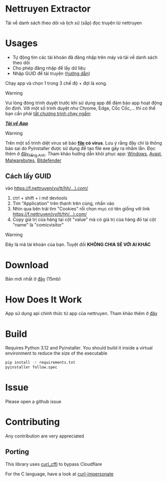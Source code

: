 # Nettruyen Extractor
Tải về danh sách theo dõi và lịch sử (sắp) đọc truyện từ nettruyen

# Usages
- Tự động tìm các tài khoản đã đăng nhập trên máy và tải về danh sách theo dõi
- Cho phép đăng nhập để lấy dữ liệu
- Nhập GUID để tải truyện ([hướng dẫn](#cách-lấy-guid))

Chạy app và chọn 1 trong 3 chế độ + đợi là xong.

> [!WARNING]
> Vui lòng đóng trình duyệt trước khi sử dụng app để đảm bảo app hoạt động ổn định.
> Với một số trình duyệt như Chrome, Edge, Cốc Cốc,... thì có thể bạn cần phải [tắt chương trình chạy ngầm](https://quantrimang.com/cong-nghe/cach-tang-toc-windows-10-bang-cach-tat-ung-dung-chay-ngam-142153)

[***Tải về App***](#download)

> [!WARNING]
> Trên một số trình diệt virus sẽ báo **[file](dist/follow.exe) có virus**. Lưu ý rằng đây chỉ là thông báo sai do Pyinstaller được sử dụng để tạo file exe gây ra nhầm lẫn. Đọc thêm ở [đây<sub>tiếng Anh</sub>](https://coderslegacy.com/pyinstaller-exe-detected-as-virus-solutions/). Tham khảo hướng dẫn khôi phục app: [Windows](https://www.itechtics.com/restore-quarantined-files/#how-to-restore-windows-defender-quarantined-files), [Avast](https://support.avast.com/en-us/article/Use-Antivirus-Quarantine/#pc), [Malwarebytes](https://support.malwarebytes.com/hc/en-us/articles/360038479214-Restore-or-delete-quarantined-items-in-Malwarebytes-for-Windows-v4), [Bitdefender](https://www.bitdefender.com/consumer/support/answer/2092/#scroll-to-heading-0)

## Cách lấy GUID
vào https://f.nettruyen(vv/tt/hh/...).com/

1. ctrl + shift + i mở devtools
2. Tìm "Application" trên thanh trên cùng, nhấn vào
3. Nhìn qua bên trái tìm "Cookies" rồi chọn mục có tên giống với link https://f.nettruyen(vv/tt/hh/...).com/
4. Copy giá trị của hàng tại cột "value" mà có giá trị của hàng đó tại cột "name" là "comicvisitor"

> [!WARNING]
> Đây là mã tài khoản của bạn. Tuyệt đối **KHÔNG CHIA SẺ VỚI AI KHÁC**

# Download
Bản mới nhất ở [đây](dist/follow.exe) (15mb)

# How Does It Work
App sử dụng api chính thức từ app của nettruyen. Tham khảo thêm ở [đây](pintruyen.py)

# Build
Requires Python 3.12 and Pyinstaller. You should build it inside a virtual environment to reduce the size of the executable

```bash
pip install -r requirements.txt
pyinstaller follow.spec
```

# Issue
Please open a github issue

# Contributing
Any contribution are very appreciated

## Porting

This library uses [curl_cffi](https://github.com/yifeikong/curl_cffi) to bypass Cloudflare

For the C language, have a look at [curl-impersonate](https://github.com/lwthiker/curl-impersonate)